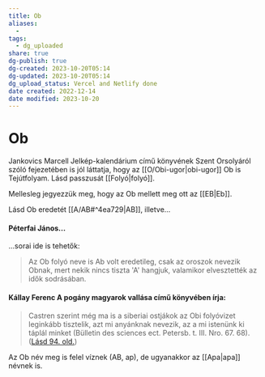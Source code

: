 ```yaml
---
title: Ob
aliases:
  - 
tags:
  - dg_uploaded
share: true
dg-publish: true
dg-created: 2023-10-20T05:14
dg-updated: 2023-10-20T05:14
dg_upload_status: Vercel and Netlify done
date created: 2022-12-14
date modified: 2023-10-20
---
```


# Ob

Jankovics Marcell Jelkép-kalendárium című könyvének Szent Orsolyáról szóló fejezetében is jól láttatja, hogy az [[O/Obi-ugor\|obi-ugor]] Ob is Tejútfolyam. Lásd passzusát [[Folyó\|folyó]].  

Mellesleg jegyezzük meg, hogy az Ob mellett meg ott az [[EB\|Eb]].

Lásd Ob eredetét [[A/AB#^4ea729\|AB]], illetve...

#### Péterfai János...

...sorai ide is tehetők:  
> Az Ob folyó neve is Ab volt eredetileg, csak az oroszok nevezik Obnak, mert nekik nincs tiszta 'A' hangjuk, valamikor elvesztették az idők sodrásában.  

#### Kállay Ferenc A pogány magyarok vallása című könyvében írja:

> Castren szerint még ma is a siberiai ostjákok az Obi folyóvizet leginkább tisztelik, azt mi anyánknak nevezik, az a mi istenünk ki táplál minket (Bülletin des sciences ect. Petersb. t. III. Nro. 67. 68). ([Lásd 94. old.](zotero://open-pdf/library/items/DFI47XPY?page=94&annotation=V595L34N))  

Az Ob név meg is felel víznek (AB, ap), de ugyanakkor az [[Apa\|apa]] névnek is.  
